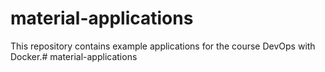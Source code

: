 # material-applications #

This repository contains example applications for the course DevOps with Docker.# material-applications
